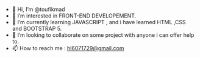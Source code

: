 - 👋 Hi, I’m @toufikmad
- 👀 I’m interested in FRONT-END DEVELOPEMENT.
- 🌱 I’m currently learning JAVASCRIPT , and i have learned HTML ,CSS and BOOTSTRAP 5.
- 💞️ I’m looking to collaborate on some project with anyone i can offer help to.
- 📫 How to reach me : hl6071729@gmail.com

<!---
toufikmad/toufikmad is a ✨ special ✨ repository because its `README.md` (this file) appears on your GitHub profile.
You can click the Preview link to take a look at your changes.
--->
